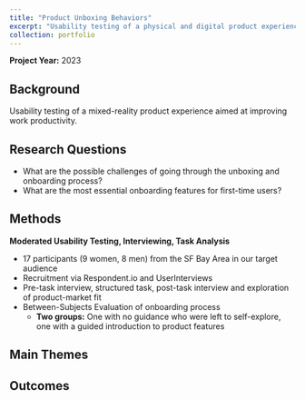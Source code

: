 ```yaml
---
title: "Product Unboxing Behaviors"
excerpt: "Usability testing of a physical and digital product experience aimed at improving work productivity. <br><br><img src='/images/CoverImages/Unboxing_Cover.png' alt = 'Evaluative Research. Product Unboxing Behaviors. Evaluating new user product unboxing experience and first-time use. Usability Testing, Behavioral, Mixed-Methods'>"
collection: portfolio
---
```

**Project Year:** 2023 <br>

## Background
Usability testing of a mixed-reality product experience aimed at improving work productivity.


## Research Questions
- What are the possible challenges of going through the unboxing and onboarding process?
- What are the most essential onboarding features for first-time users? 


## Methods
**Moderated Usability Testing, Interviewing, Task Analysis**
- 17 participants (9 women, 8 men) from the SF Bay Area in our target audience
- Recruitment via Respondent.io and UserInterviews
- Pre-task interview, structured task, post-task interview and exploration of product-market fit
- Between-Subjects Evaluation of onboarding process
  - **Two groups:** One with no guidance who were left to self-explore, one with a guided introduction to product features


## Main Themes


## Outcomes
